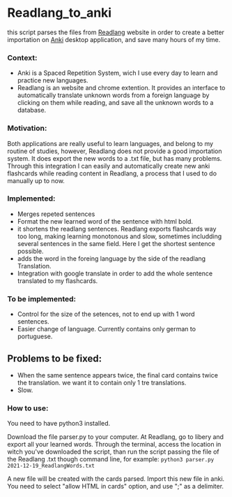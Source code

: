 # Readlang_to_anki
this script parses the files from [Readlang](https://readlang.com/) website in order to create a better importation on [Anki](https://apps.ankiweb.net/) desktop application, and save many hours of my time.


### Context:
  - Anki is a Spaced Repetition System, wich I use every day to learn and practice new languages. 
  - Readlang is an website and chrome extention. It provides an interface to automatically translate unknown words from a foreign language by clicking on them while reading, and save all the unknown words to a database.

### Motivation:
  Both applications are really useful to learn languages, and belong to my routine of studies, however, Readlang does not provide a good importation system. It does export the new words to a .txt file, but has many problems. 
  Through this integration I can easily and automatically create new anki flashcards while reading content in Readlang, a process that I used to do manually up to now.
  
### Implemented:
  - Merges repeted sentences
  - Format the new learned word of the sentence with html bold.
  - it shortens the readlang sentences. Readlang exports flashcards way too long, making learning monotonous and slow, sometimes includding several sentences in the same field. Here I get the shortest sentence possible.
  - adds the word in the foreing language by the side of the readlang Translation.
  - Integration with google translate in order to add the whole sentence translated to my flashcards.

### To be implemented:
  - Control for the size of the setences, not to end up with 1 word sentences.
  - Easier change of language. Currently contains only german to portuguese.

## Problems to be fixed:
  - When the same sentence appears twice, the final card contains twice the translation. we want it to contain only 1 tre translations.
  - Slow.

### How to use:
  You need to have python3 installed.
  
  Download the file parser.py to your computer. At Readlang, go to libery and export all your learned words. Through the terminal, access the location in witch you've downloaded the script, than run the script passing the file of the Readlang .txt though command line, for example:  `python3 parser.py 2021-12-19_ReadlangWords.txt`
  
  A new file will be created with the cards parsed. Import this new file in anki. You need to select "allow HTML in cards" option, and use ";" as a delimiter.
